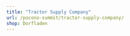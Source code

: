 ```yaml
---
title: "Tractor Supply Company"
url: /pocono-summit/tractor-supply-company/
shop: Dorfladen
---
```


